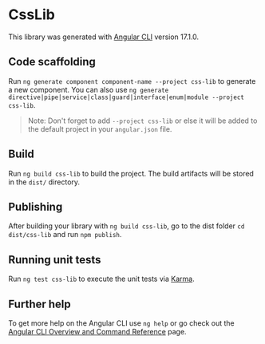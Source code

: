 # CssLib

This library was generated with [Angular CLI](https://github.com/angular/angular-cli) version 17.1.0.

## Code scaffolding

Run `ng generate component component-name --project css-lib` to generate a new component. You can also use `ng generate directive|pipe|service|class|guard|interface|enum|module --project css-lib`.
> Note: Don't forget to add `--project css-lib` or else it will be added to the default project in your `angular.json` file. 

## Build

Run `ng build css-lib` to build the project. The build artifacts will be stored in the `dist/` directory.

## Publishing

After building your library with `ng build css-lib`, go to the dist folder `cd dist/css-lib` and run `npm publish`.

## Running unit tests

Run `ng test css-lib` to execute the unit tests via [Karma](https://karma-runner.github.io).

## Further help

To get more help on the Angular CLI use `ng help` or go check out the [Angular CLI Overview and Command Reference](https://angular.io/cli) page.
